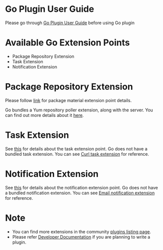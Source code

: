 # Go Plugin User Guide

Please go through [Go Plugin User Guide](plugin_user_guide.md) before using Go plugin

# Available Go Extension Points

- Package Repository Extension
- Task Extension
- Notification Extension

# Package Repository Extension

Please follow [link](package_repository_extension.md) for package material extension point details.

Go bundles a Yum repository poller extension, along with the server. You can find out more details about it [here](yum_repository_poller.md).

# Task Extension

See [this](task_extension.md) for details about the task extension point. Go does not have a bundled task extension. You can see [Curl task extension](https://github.com/gocd/sample-plugins/tree/master/curl-plugin) for reference.

# Notification Extension

See [this](https://plugin-api.go.cd/current/notifications) for details about the notification extension point. Go does not have a bundled notification extension. You can see [Email notification extension](https://github.com/srinivasupadhya/email-notifier) for reference.

# Note

- You can find more extensions in the community [plugins listing page](http://www.go.cd/community/plugins.html).
- Please refer [Developer Documentation](https://developer.go.cd/current/writing_go_plugins/overview.html) if you are planning to write a plugin.
